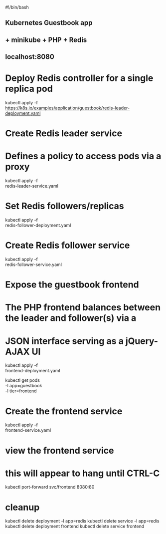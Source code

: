 #!/bin/bash

## Kubernetes Guestbook app
## + minikube + PHP + Redis
##
## localhost:8080



# Deploy Redis controller for a single replica pod

kubectl apply -f\
     https://k8s.io/examples/application/guestbook/redis-leader-deployment.yaml


# Create Redis leader service
# Defines a policy to access pods via a proxy

kubectl apply -f\
    redis-leader-service.yaml


# Set Redis followers/replicas

kubectl apply -f\
    redis-follower-deployment.yaml


# Create Redis follower service

kubectl apply -f\
    redis-follower-service.yaml


# Expose the guestbook frontend
# The PHP frontend balances between the leader and follower(s) via a
#   JSON interface serving as a jQuery-AJAX UI

kubectl apply -f\
    frontend-deployment.yaml

kubectl get pods \
    -l app=guestbook \
    -l tier=frontend


# Create the frontend service

kubectl apply -f\
    frontend-service.yaml


# view the frontend service
# this will appear to hang until CTRL-C

kubectl port-forward svc/frontend 8080:80


# cleanup

kubectl delete deployment -l app=redis
kubectl delete service -l app=redis
kubectl delete deployment frontend
kubectl delete service frontend
